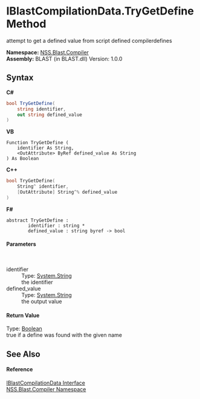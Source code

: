 # IBlastCompilationData.TryGetDefine Method 
 

attempt to get a defined value from script defined compilerdefines

**Namespace:**&nbsp;<a href="26a25caa-f50b-92ad-f15c-dbb9db1493ae">NSS.Blast.Compiler</a><br />**Assembly:**&nbsp;BLAST (in BLAST.dll) Version: 1.0.0

## Syntax

**C#**<br />
``` C#
bool TryGetDefine(
	string identifier,
	out string defined_value
)
```

**VB**<br />
``` VB
Function TryGetDefine ( 
	identifier As String,
	<OutAttribute> ByRef defined_value As String
) As Boolean
```

**C++**<br />
``` C++
bool TryGetDefine(
	String^ identifier, 
	[OutAttribute] String^% defined_value
)
```

**F#**<br />
``` F#
abstract TryGetDefine : 
        identifier : string * 
        defined_value : string byref -> bool 

```


#### Parameters
&nbsp;<dl><dt>identifier</dt><dd>Type: <a href="https://docs.microsoft.com/dotnet/api/system.string" target="_blank" rel="noopener noreferrer">System.String</a><br />the identifier</dd><dt>defined_value</dt><dd>Type: <a href="https://docs.microsoft.com/dotnet/api/system.string" target="_blank" rel="noopener noreferrer">System.String</a><br />the output value</dd></dl>

#### Return Value
Type: <a href="https://docs.microsoft.com/dotnet/api/system.boolean" target="_blank" rel="noopener noreferrer">Boolean</a><br />true if a define was found with the given name

## See Also


#### Reference
<a href="d2afd70e-15cd-df6e-c1b9-6e1d3e9552bd">IBlastCompilationData Interface</a><br /><a href="26a25caa-f50b-92ad-f15c-dbb9db1493ae">NSS.Blast.Compiler Namespace</a><br />